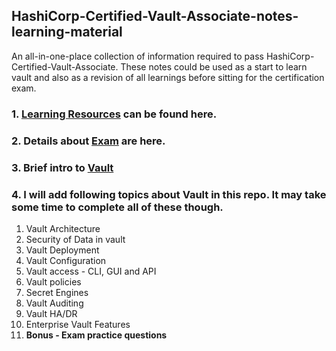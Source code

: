 ## HashiCorp-Certified-Vault-Associate-notes-learning-material
An all-in-one-place collection of information required to pass HashiCorp-Certified-Vault-Associate. These notes could be used as a start to learn vault and also as a revision of all learnings before sitting for the certification exam.

### 1. [Learning Resources](https://github.com/ArunNadda/HashiCorp-Certified-Vault-Associate-notes-learning-material/tree/master/Resources) can be found here.

### 2. Details about [Exam](https://github.com/ArunNadda/HashiCorp-Certified-Vault-Associate-notes-learning-material/blob/master/About-Exam.md) are here.

### 3. Brief intro to [Vault](https://github.com/ArunNadda/HashiCorp-Certified-Vault-Associate-notes-learning-material/blob/master/What-is-Vault.md)

### 4. I will add following topics about Vault in this repo. It may take some time to complete all of these though.

1. Vault Architecture
2. Security of Data in vault
3. Vault Deployment
4. Vault Configuration
5. Vault access - CLI, GUI and API
6. Vault policies
7. Secret Engines
8. Vault Auditing
9. Vault HA/DR
10. Enterprise Vault Features
11. **Bonus - Exam practice questions**
